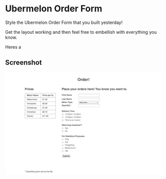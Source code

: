 Ubermelon Order Form
=========================

Style the Ubermelon Order Form that you built yesterday!

Get the layout working and then feel free to embellish with everything you know.

Heres a 


Screenshot
----------
![Ubermelon Layout](screens/ubermelon_order_form.png?raw=true)